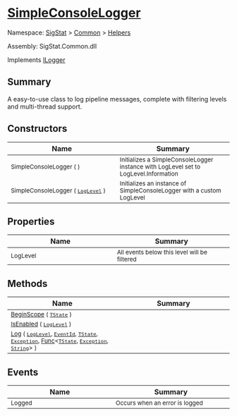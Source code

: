 # [SimpleConsoleLogger](./SimpleConsoleLogger.md)

Namespace: [SigStat]() > [Common](./../README.md) > [Helpers](./README.md)

Assembly: SigStat.Common.dll

Implements [ILogger](https://docs.microsoft.com/en-us/dotnet/api/Microsoft.Extensions.Logging.ILogger)

## Summary
A easy-to-use class to log pipeline messages, complete with filtering levels and multi-thread support.

## Constructors

| Name<img width=450> | Summary<img width=450> | 
| --- | --- | 
| <sub>SimpleConsoleLogger (  )</sub>| <sub>Initializes a SimpleConsoleLogger instance with LogLevel set to LogLevel.Information</sub>| <br>
| <sub>SimpleConsoleLogger ( [`LogLevel`](https://docs.microsoft.com/en-us/dotnet/api/Microsoft.Extensions.Logging.LogLevel) )</sub>| <sub>Initializes an instance of SimpleConsoleLogger with a custom LogLevel</sub>| <br>


## Properties

| Name<img width=450> | Summary<img width=450> | 
| --- | --- | 
| <sub>LogLevel</sub>| <sub>All events below this level will be filtered</sub>| <br>


## Methods

| Name<img width=450> | Summary<img width=450> | 
| --- | --- | 
| <sub>[BeginScope](./Methods/SimpleConsoleLogger-100664082.md) ( [`TState`](./SimpleConsoleLogger.md) )</sub>| <sub></sub>| <br>
| <sub>[IsEnabled](./Methods/SimpleConsoleLogger-100664083.md) ( [`LogLevel`](https://docs.microsoft.com/en-us/dotnet/api/Microsoft.Extensions.Logging.LogLevel) )</sub>| <sub></sub>| <br>
| <sub>[Log](./Methods/SimpleConsoleLogger-100664084.md) ( [`LogLevel`](https://docs.microsoft.com/en-us/dotnet/api/Microsoft.Extensions.Logging.LogLevel), [`EventId`](https://docs.microsoft.com/en-us/dotnet/api/Microsoft.Extensions.Logging.EventId), [`TState`](./SimpleConsoleLogger.md), [`Exception`](https://docs.microsoft.com/en-us/dotnet/api/System.Exception), [Func](https://docs.microsoft.com/en-us/dotnet/api/System.Func-3)\<[`TState`](./SimpleConsoleLogger.md), [`Exception`](https://docs.microsoft.com/en-us/dotnet/api/System.Exception), [`String`](https://docs.microsoft.com/en-us/dotnet/api/System.String)> )</sub>| <sub></sub>| <br>


## Events

| Name<img width=450> | Summary<img width=450> | 
| --- | --- | 
| <sub>Logged</sub>| <sub>Occurs when an error is logged</sub>| <br>


